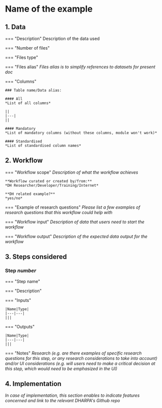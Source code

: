 
# Name of the example
## 1. Data
=== "Description"
    Description of the data used

=== "Number of files"
    

=== "Files type"
    

=== "Files alias"
    *Files alias is to simplify references to datasets for present doc*
    
    

=== "Columns"
    
    ### Table name/Data alias: 
    
    #### All
    *List of all columns*

    ||
    |---|
    ||

    #### Mandatory
    *List of mandatory columns (without these columns, module won't work)*

    #### Standardised
    *List of standardised column names*



## 2. Workflow

=== "Workflow scope"
    *Description of what the workflow achieves*

    **Workflow curated or created by/from:** 
    *DH Researcher/Developer/Training/Internet*
    
    **DH related example?**
    *yes/no*

=== "Example of research questions"
    *Please list a few examples of research questions that this workflow could help with*

=== "Workflow input"
    *Description of data that users need to start the workflow*

=== "Workflow output"
    *Description of the expected data output for the workflow*

## 3. Steps considered

### Step *number*

=== "Step name"
    

=== "Description"


=== "Inputs"

    |Name|Type|
    |---|---|
    |||


=== "Outputs"

    |Name|Type|
    |---|---|
    |||

=== "Notes"
    *Research (e.g. are there examples of specific research questions for this step, or any research considerations to take into account) and/or UI considerations (e.g. will users need to make a critical decision at this step, which would need to be emphasized in the UI)*



## 4. Implementation
*In case of implementation, this section enables to indicate features concerned and link to the relevant DHARPA's Github repo*
